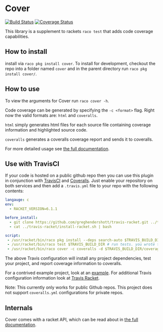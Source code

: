 # Cover
[![Build Status](https://travis-ci.org/florence/cover.svg?branch=master)](https://travis-ci.org/florence/cover)
[![Coverage Status](https://coveralls.io/repos/florence/cover/badge.png?branch=master)](https://coveralls.io/r/florence/cover?branch=master)

This library is a supplement to rackets `raco test` that adds code coverage capabilities.

## How to install

install via `raco pkg install cover`. To install for development, checkout the repo into a folder named `cover` and in the parent directory run `raco pkg install cover/`.

## How to use

To view the arguments for Cover run `raco cover -h`.

Code coverage can be generated by specifying the `-c <format>` flag.
Right now the valid formats are: `html` and `coveralls`.

`html` simply generates html files for each source file containing coverage information and
highlighted source code.

`coveralls` generates a coveralls coverage report and sends it to coveralls.

For more detailed usage see [the full documentation](http://pkg-build.racket-lang.org/doc/cover/index.html).

## Use with TravisCI

If your code is hosted on a public github repo then you can use this plugin in conjunction with [TravisCI](https://travis-ci.org/) and [Coveralls](https://coveralls.io/).
Just enable your repository on both services and then add a `.travis.yml` file to your repo with the following contents:
```yml
langauge: c
env:
  - RACKET_VERSION=6.1.1

before_install:
  - git clone https://github.com/greghendershott/travis-racket.git ../travis-racket
  - cat ../travis-racket/install-racket.sh | bash

script:
 - /usr/racket/bin/raco pkg install --deps search-auto $TRAVIS_BUILD_DIR # install dependencies
 - /usr/racket/bin/raco test $TRAVIS_BUILD_DIR # run tests. you wrote tests, right?
 - /usr/racket/bin/raco cover -c coveralls -d $TRAVIS_BUILD_DIR/coverage . # generate coverage information
```
The above Travis configuration will install any project dependencies, test your project, and report coverage information to coveralls.

For a contrived example project, look at an [example](https://github.com/rpless/rkt-ci-example).
For additional Travis configuration information look at [Travis Racket](https://github.com/greghendershott/travis-racket).

Note: This currently only works for public Github repos. This project does not support `coveralls.yml` configurations for private repos.

## Internals

Cover comes with a racket API, which can be read about in [the full documentation](http://pkg-build.racket-lang.org/doc/cover/index.html).
